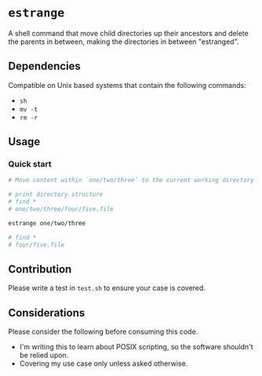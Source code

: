 # `estrange`

A shell command that move child directories up their ancestors and delete the parents in between, making the directories in between "estranged".

## Dependencies

Compatible on Unix based systems that contain the following commands:

- `sh`
- `mv -t`
- `rm -r`

## Usage

### Quick start

```sh
# Move content within `one/two/three` to the current working directory $PWD

# print directory structure
# find *
# one/two/three/four/five.file

estrange one/two/three

# find *
# four/five.file
```

## Contribution

Please write a test in `test.sh` to ensure your case is covered.

## Considerations

Please consider the following before consuming this code.

- I'm writing this to learn about POSIX scripting, so the software shouldn't be relied upon.
- Covering my use case only unless asked otherwise.
